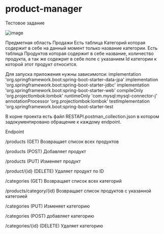 # product-manager
Тестовое задание


![image](https://user-images.githubusercontent.com/23298971/233329946-aad80699-23a8-4bf1-85de-69a034ab68ca.png)

Предметная область Продажи
Есть таблица Категорий которая содержит в себе на данный момент только название категории.
Есть таблица Продуктов которая содержит в себе название, количество продукта, а так же содежрит в себе поле с указанием Id категории к которой этот продукт относится.


Для запуска приложения нужны зависимотси:
    implementation 'org.springframework.boot:spring-boot-starter-data-jpa'
    implementation 'org.springframework.boot:spring-boot-starter-jdbc'
    implementation 'org.springframework.boot:spring-boot-starter-web'
    compileOnly 'org.projectlombok:lombok'
    runtimeOnly 'com.mysql:mysql-connector-j'
    annotationProcessor 'org.projectlombok:lombok'
    testImplementation 'org.springframework.boot:spring-boot-starter-test


В корне проекта есть файл RESTAPI.postman_collection.json в котором задокументировано обращение к каждому endpoint.

Endpoint

/products (GET)
Возвращает список всех продуктов

/products (POST)
Добавляет продукт 

/products (PUT)
Изменяет продукт

/product/{id} (DELETE)
Удаляет продукт по ID

/categories (GET)
Возвращает список всех категорий

/products/category/{id}
Возвращает список продуктов с указанной категоией

/categories (PUT)
Изменяет категорию

/categories (POST)
добавляет категорию

/categories/{id} (DELETE)
Удаляет категорию

